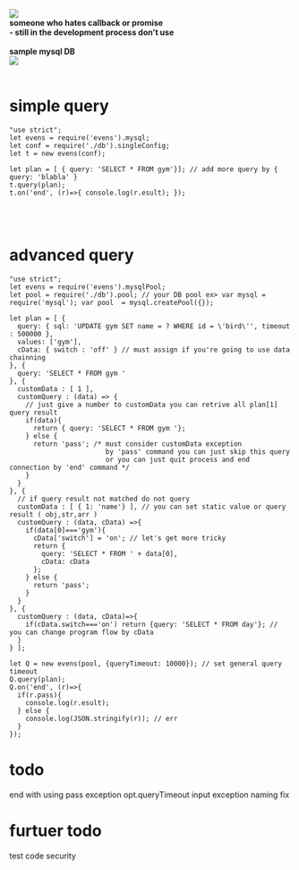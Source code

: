 <img src="http://postfiles5.naver.net/MjAxNzAzMTVfMjMz/MDAxNDg5NTY4NjY0OTEw.NW1l-5VOppvl5pdxBfUnBJGv5bmnM7NM6sPoUr4fNQwg.c44oVld7u1gitW1YDpk-B9qGKrTKlkqSrfkjGpQyllYg.PNG.synth9/ev.PNG?type=w2"></img>
<br><b>someone who hates callback or promise</b>
<br><b> - still in the development process don't use </b>
<br><br>
<b>sample mysql DB</b>
<br>
<img src="http://postfiles12.naver.net/MjAxNzAzMjJfNSAg/MDAxNDkwMTUwODY4MTQ4.Z5KxDrrNyRgB42XJMAkGEPAT88DD8nWrhaHgWWQdNQsg.g9mqlU1JUriax-jNoBElUIfiyVRiXgVSz7V0uj9dmU4g.PNG.synth9/dd.PNG?type=w2"></img>
<br><br>

# simple query
```
"use strict";
let evens = require('evens').mysql;
let conf = require('./db').singleConfig;
let t = new evens(conf);

let plan = [ { query: 'SELECT * FROM gym'}]; // add more query by { query: 'blabla' }
t.query(plan);
t.on('end', (r)=>{ console.log(r.esult); });
```
<br><br>

# advanced query
```
"use strict";
let evens = require('evens').mysqlPool;
let pool = require('./db').pool; // your DB pool ex> var mysql = require('mysql'); var pool  = mysql.createPool({});

let plan = [ {
  query: { sql: 'UPDATE gym SET name = ? WHERE id = \'bird\'', timeout : 500000 },
  values: ['gym'],
  cData: { switch : 'off' } // must assign if you're going to use data chainning
}, {
  query: 'SELECT * FROM gym '
}, {
  customData : [ 1 ],
  customQuery : (data) => {
    // just give a number to customData you can retrive all plan[1] query result 
    if(data){
      return { query: 'SELECT * FROM gym '};
    } else {
      return 'pass'; /* must consider customData exception 
                        by 'pass' command you can just skip this query
                        or you can just quit process and end connection by 'end' command */
    }
  }
}, {
  // if query result not matched do not query
  customData : [ { 1: 'name'} ], // you can set static value or query result ( obj,str,arr )
  customQuery : (data, cData) =>{
    if(data[0]==='gym'){
      cData['switch'] = 'on'; // let's get more tricky
      return {
        query: 'SELECT * FROM ' + data[0],
        cData: cData 
      };
    } else {
      return 'pass'; 
    }
  }
}, {
  customQuery : (data, cData)=>{
    if(cData.switch==='on') return {query: 'SELECT * FROM day'}; // you can change program flow by cData   
  }
} ];

let Q = new evens(pool, {queryTimeout: 10000}); // set general query timeout
Q.query(plan);
Q.on('end', (r)=>{
  if(r.pass){
    console.log(r.esult);    
  } else {
    console.log(JSON.stringify(r)); // err
  }
});
```

# todo
end with using pass exception
opt.queryTimeout input exception
naming fix

# furtuer todo 
test code
security 